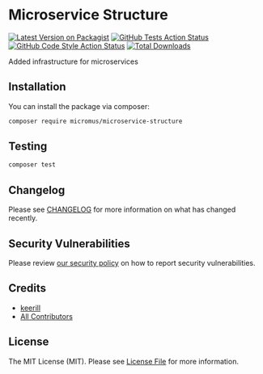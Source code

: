 # Microservice Structure

[![Latest Version on Packagist](https://img.shields.io/packagist/v/micromus/microservice-structure.svg?style=flat-square)](https://packagist.org/packages/micromus/microservice-structure)
[![GitHub Tests Action Status](https://img.shields.io/github/actions/workflow/status/micromus/microservice-structure/run-tests.yml?branch=main&label=tests&style=flat-square)](https://github.com/micromus/microservice-structure/actions?query=workflow%3Arun-tests+branch%3Amain)
[![GitHub Code Style Action Status](https://img.shields.io/github/actions/workflow/status/micromus/microservice-structure/fix-php-code-style-issues.yml?branch=main&label=code%20style&style=flat-square)](https://github.com/micromus/microservice-structure/actions?query=workflow%3A"Fix+PHP+code+style+issues"+branch%3Amain)
[![Total Downloads](https://img.shields.io/packagist/dt/micromus/microservice-structure.svg?style=flat-square)](https://packagist.org/packages/micromus/microservice-structure)

Added infrastructure for microservices

## Installation

You can install the package via composer:

```bash
composer require micromus/microservice-structure
```

## Testing

```bash
composer test
```

## Changelog

Please see [CHANGELOG](CHANGELOG.md) for more information on what has changed recently.

## Security Vulnerabilities

Please review [our security policy](../../security/policy) on how to report security vulnerabilities.

## Credits

- [keerill](https://github.com/micromus)
- [All Contributors](../../contributors)

## License

The MIT License (MIT). Please see [License File](LICENSE.md) for more information.
